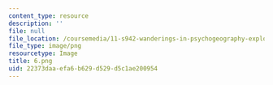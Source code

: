 ```yaml
---
content_type: resource
description: ''
file: null
file_location: /coursemedia/11-s942-wanderings-in-psychogeography-exploring-landscapes-of-history-biography-memory-culture-nature-poetry-surreality-fantasy-and-madness-fall-2020/22373daaefa6b629d529d5c1ae200954_6.png
file_type: image/png
resourcetype: Image
title: 6.png
uid: 22373daa-efa6-b629-d529-d5c1ae200954
---
```

